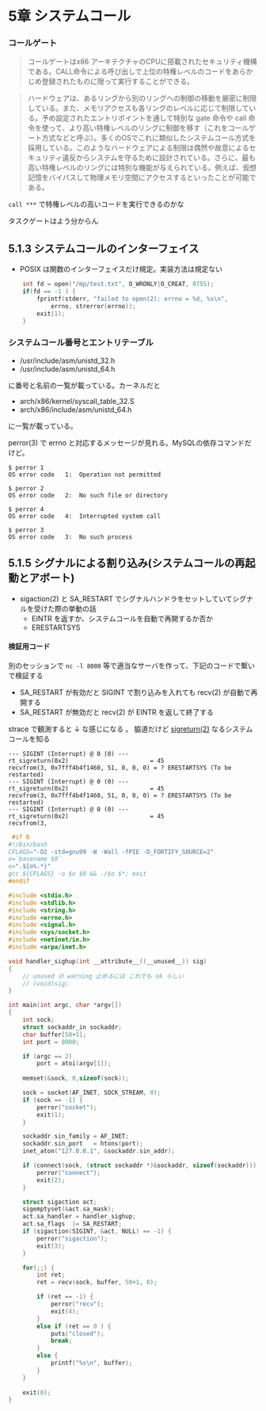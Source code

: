 # 5章 システムコール

### コールゲート

> コールゲートはx86 アーキテクチャのCPUに搭載されたセキュリティ機構である。CALL命令による呼び出しで上位の特権レベルのコードをあらかじめ登録されたものに限って実行することができる。

> ハードウェアは、あるリングから別のリングへの制御の移動を厳密に制限している。また、メモリアクセスも各リングのレベルに応じて制限している。予め設定されたエントリポイントを通して特別な gate 命令や call 命令を使って、より高い特権レベルのリングに制御を移す（これをコールゲート方式などと呼ぶ）。多くのOSでこれに類似したシステムコール方式を採用している。このようなハードウェアによる制限は偶然や故意によるセキュリティ違反からシステムを守るために設計されている。さらに、最も高い特権レベルのリングには特別な機能が与えられている。例えば、仮想記憶をバイパスして物理メモリ空間にアクセスするといったことが可能である。

`call ***` で特権レベルの高いコードを実行できるのかな

タスクゲートはよう分からん


## 5.1.3 システムコールのインターフェイス

 * POSIX は関数のインターフェイスだけ規定。実装方法は規定ない

```c
	int fd = open("/mp/test.txt", O_WRONLY|O_CREAT, 0755);
	if(fd == -1 ) {
		fprintf(stderr, "failed to open(2): errno = %d, %s\n",
			errno, strerror(errno));
		exit(1);
	}
```

### システムコール番号とエントリテーブル

 * /usr/include/asm/unistd_32.h
 * /usr/include/asm/unistd_64.h

に番号と名前の一覧が載っている。カーネルだと

 * arch/x86/kernel/syscall_table_32.S
 * arch/x86/include/asm/unistd_64.h

に一覧が載っている。

perror(3) で errno と対応するメッセージが見れる。MySQLの依存コマンドだけど。

```console
$ perror 1
OS error code   1:  Operation not permitted

$ perror 2
OS error code   2:  No such file or directory

$ perror 4
OS error code   4:  Interrupted system call

$ perror 3
OS error code   3:  No such process
```

## 5.1.5 シグナルによる割り込み(システムコールの再起動とアボート)

 * sigaction(2) と SA_RESTART でシグナルハンドラをセットしていてシグナルを受けた際の挙動の話
   * EINTR を返すか、システムコールを自動で再開するか否か
   * ERESTARTSYS

#### 検証用コード

別のセッションで `nc -l 8000` 等で適当なサーバを作って、下記のコードで繋いで検証する

 * SA_RESTART が有効だと SIGINT で割り込みを入れても recv(2) が自動で再開する
 * SA_RESTART が無効だと recv(2) が EINTR を返して終了する

strace で観測すると ↓ な感じになる 。 脇道だけど [sigreturn(2)](http://linuxjm.sourceforge.jp/html/LDP_man-pages/man2/sigreturn.2.html) なるシステムコールを知る

```
--- SIGINT (Interrupt) @ 0 (0) ---
rt_sigreturn(0x2)                       = 45
recvfrom(3, 0x7fff4b4f1460, 51, 0, 0, 0) = ? ERESTARTSYS (To be restarted)
--- SIGINT (Interrupt) @ 0 (0) ---
rt_sigreturn(0x2)                       = 45
recvfrom(3, 0x7fff4b4f1460, 51, 0, 0, 0) = ? ERESTARTSYS (To be restarted)
--- SIGINT (Interrupt) @ 0 (0) ---
rt_sigreturn(0x2)                       = 45
recvfrom(3, 
```

```c
 #if 0
#!/bin/bash
CFLAGS="-O2 -std=gnu99 -W -Wall -fPIE -D_FORTIFY_SOURCE=2"
o=`basename $0`
o=".${o%.*}"
gcc ${CFLAGS} -o $o $0 && ./$o $*; exit
#endif

#include <stdio.h>
#include <stdlib.h>
#include <string.h>
#include <errno.h>
#include <signal.h>
#include <sys/socket.h>
#include <netinet/in.h>
#include <arpa/inet.h>

void handler_sighup(int __attribute__((__unused__)) sig)
{
	// unused の warning 止めるには これでも ok らしい
	// (void)sig;
}

int main(int argc, char *argv[])
{
	int sock;
	struct sockaddr_in sockaddr;
	char buffer[50+1];
	int port = 8000;

	if (argc == 2)
		port = atoi(argv[1]);
	
	memset(&sock, 0,sizeof(sock));

	sock = socket(AF_INET, SOCK_STREAM, 0);
	if (sock == -1) {
		perror("socket");
		exit(1);
	}

	sockaddr.sin_family = AF_INET;
	sockaddr.sin_port   = htons(port);
	inet_aton("127.0.0.1", &sockaddr.sin_addr);

	if (connect(sock, (struct sockaddr *)&sockaddr, sizeof(sockaddr))) {
		perror("connect");
		exit(2);
	}

	struct sigaction act;
	sigemptyset(&act.sa_mask);
	act.sa_handler = handler_sighup;
	act.sa_flags  |= SA_RESTART;
	if (sigaction(SIGINT, &act, NULL) == -1) {
		perror("sigaction");
		exit(3);
	}

	for(;;) {
		int ret;
		ret = recv(sock, buffer, 50+1, 0);

		if (ret == -1) {
			perror("recv");
			exit(4);
		}
		else if (ret == 0 ) {
			puts("closed");
			break;
		}
		else {
			printf("%s\n", buffer);
		}
	}
	
	exit(0);
}
```